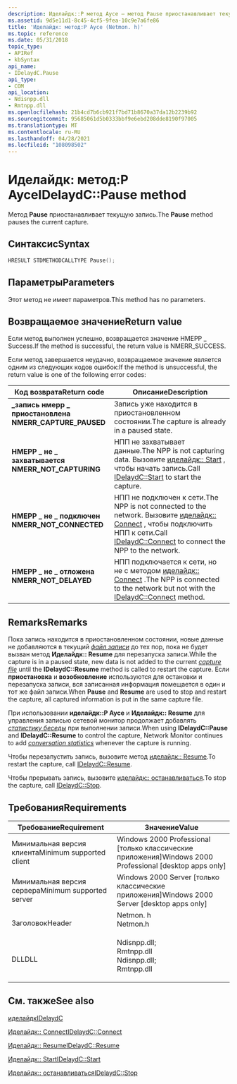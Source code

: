 ```yaml
---
description: Иделайдк::P метод Аусе — метод Pause приостанавливает текущую запись.
ms.assetid: 9d5e11d1-8c45-4cf5-9fea-10c9e7a6fe86
title: 'Иделайдк: метод:P Аусе (Netmon. h)'
ms.topic: reference
ms.date: 05/31/2018
topic_type:
- APIRef
- kbSyntax
api_name:
- IDelaydC.Pause
api_type:
- COM
api_location:
- Ndisnpp.dll
- Rmtnpp.dll
ms.openlocfilehash: 21b4cd7b6cb921f7bd71b8670a37da12b2239b92
ms.sourcegitcommit: 95685061d5b0333bbf9e6ebd208dde8190f97005
ms.translationtype: MT
ms.contentlocale: ru-RU
ms.lasthandoff: 04/28/2021
ms.locfileid: "108098502"
---
```

# <a name="idelaydcpause-method"></a><span data-ttu-id="5f78e-103">Иделайдк: метод:P Аусе</span><span class="sxs-lookup"><span data-stu-id="5f78e-103">IDelaydC::Pause method</span></span>

<span data-ttu-id="5f78e-104">Метод **Pause** приостанавливает текущую запись.</span><span class="sxs-lookup"><span data-stu-id="5f78e-104">The **Pause** method pauses the current capture.</span></span>

## <a name="syntax"></a><span data-ttu-id="5f78e-105">Синтаксис</span><span class="sxs-lookup"><span data-stu-id="5f78e-105">Syntax</span></span>


```C++
HRESULT STDMETHODCALLTYPE Pause();
```



## <a name="parameters"></a><span data-ttu-id="5f78e-106">Параметры</span><span class="sxs-lookup"><span data-stu-id="5f78e-106">Parameters</span></span>

<span data-ttu-id="5f78e-107">Этот метод не имеет параметров.</span><span class="sxs-lookup"><span data-stu-id="5f78e-107">This method has no parameters.</span></span>

## <a name="return-value"></a><span data-ttu-id="5f78e-108">Возвращаемое значение</span><span class="sxs-lookup"><span data-stu-id="5f78e-108">Return value</span></span>

<span data-ttu-id="5f78e-109">Если метод выполнен успешно, возвращается значение НМЕРР \_ Success.</span><span class="sxs-lookup"><span data-stu-id="5f78e-109">If the method is successful, the return value is NMERR\_SUCCESS.</span></span>

<span data-ttu-id="5f78e-110">Если метод завершается неудачно, возвращаемое значение является одним из следующих кодов ошибок:</span><span class="sxs-lookup"><span data-stu-id="5f78e-110">If the method is unsuccessful, the return value is one of the following error codes:</span></span>



| <span data-ttu-id="5f78e-111">Код возврата</span><span class="sxs-lookup"><span data-stu-id="5f78e-111">Return code</span></span>                                                                                           | <span data-ttu-id="5f78e-112">Описание</span><span class="sxs-lookup"><span data-stu-id="5f78e-112">Description</span></span>                                                                                                                           |
|-------------------------------------------------------------------------------------------------------|---------------------------------------------------------------------------------------------------------------------------------------|
| <dl> <span data-ttu-id="5f78e-113"><dt>**\_запись нмерр \_ приостановлена**</dt></span><span class="sxs-lookup"><span data-stu-id="5f78e-113"><dt>**NMERR\_CAPTURE\_PAUSED**</dt></span></span> </dl> | <span data-ttu-id="5f78e-114">Запись уже находится в приостановленном состоянии.</span><span class="sxs-lookup"><span data-stu-id="5f78e-114">The capture is already in a paused state.</span></span><br/>                                                                                  |
| <dl> <span data-ttu-id="5f78e-115"><dt>**НМЕРР \_ не \_ захватывается**</dt></span><span class="sxs-lookup"><span data-stu-id="5f78e-115"><dt>**NMERR\_NOT\_CAPTURING**</dt></span></span> </dl>  | <span data-ttu-id="5f78e-116">НПП не захватывает данные.</span><span class="sxs-lookup"><span data-stu-id="5f78e-116">The NPP is not capturing data.</span></span> <span data-ttu-id="5f78e-117">Вызовите [иделайдк:: Start](idelaydc-start.md) , чтобы начать запись.</span><span class="sxs-lookup"><span data-stu-id="5f78e-117">Call [IDelaydC::Start](idelaydc-start.md) to start the capture.</span></span><br/>                            |
| <dl> <span data-ttu-id="5f78e-118"><dt>**НМЕРР \_ не \_ подключен**</dt></span><span class="sxs-lookup"><span data-stu-id="5f78e-118"><dt>**NMERR\_NOT\_CONNECTED**</dt></span></span> </dl>  | <span data-ttu-id="5f78e-119">НПП не подключен к сети.</span><span class="sxs-lookup"><span data-stu-id="5f78e-119">The NPP is not connected to the network.</span></span> <span data-ttu-id="5f78e-120">Вызовите [иделайдк:: Connect](idelaydc-connect.md) , чтобы подключить НПП к сети.</span><span class="sxs-lookup"><span data-stu-id="5f78e-120">Call [IDelaydC::Connect](idelaydc-connect.md) to connect the NPP to the network.</span></span><br/> |
| <dl> <span data-ttu-id="5f78e-121"><dt>**НМЕРР \_ не \_ отложена**</dt></span><span class="sxs-lookup"><span data-stu-id="5f78e-121"><dt>**NMERR\_NOT\_DELAYED**</dt></span></span> </dl>    | <span data-ttu-id="5f78e-122">НПП подключается к сети, но не с методом [иделайдк:: Connect](idelaydc-connect.md) .</span><span class="sxs-lookup"><span data-stu-id="5f78e-122">The NPP is connected to the network but not with the [IDelaydC::Connect](idelaydc-connect.md) method.</span></span><br/>                     |



 

## <a name="remarks"></a><span data-ttu-id="5f78e-123">Remarks</span><span class="sxs-lookup"><span data-stu-id="5f78e-123">Remarks</span></span>

<span data-ttu-id="5f78e-124">Пока запись находится в приостановленном состоянии, новые данные не добавляются в текущий [*файл записи*](c.md) до тех пор, пока не будет вызван метод **Иделайдк:: Resume** для перезапуска записи.</span><span class="sxs-lookup"><span data-stu-id="5f78e-124">While the capture is in a paused state, new data is not added to the current [*capture file*](c.md) until the **IDelaydC::Resume** method is called to restart the capture.</span></span> <span data-ttu-id="5f78e-125">Если **приостановка** и **возобновление** используются для остановки и перезапуска записи, вся записанная информация помещается в один и тот же файл записи.</span><span class="sxs-lookup"><span data-stu-id="5f78e-125">When **Pause** and **Resume** are used to stop and restart the capture, all captured information is put in the same capture file.</span></span>

<span data-ttu-id="5f78e-126">При использовании **иделайдк::P Аусе** и **Иделайдк:: Resume** для управления записью сетевой монитор продолжает добавлять [*статистику беседы*](c.md) при выполнении записи.</span><span class="sxs-lookup"><span data-stu-id="5f78e-126">When using **IDelaydC::Pause** and **IDelaydC::Resume** to control the capture, Network Monitor continues to add [*conversation statistics*](c.md) whenever the capture is running.</span></span>

<span data-ttu-id="5f78e-127">Чтобы перезапустить запись, вызовите метод [иделайдк:: Resume](idelaydc-resume.md).</span><span class="sxs-lookup"><span data-stu-id="5f78e-127">To restart the capture, call [IDelaydC::Resume](idelaydc-resume.md).</span></span>

<span data-ttu-id="5f78e-128">Чтобы прерывать запись, вызовите [иделайдк:: останавливаться](idelaydc-stop.md).</span><span class="sxs-lookup"><span data-stu-id="5f78e-128">To stop the capture, call [IDelaydC::Stop](idelaydc-stop.md).</span></span>

## <a name="requirements"></a><span data-ttu-id="5f78e-129">Требования</span><span class="sxs-lookup"><span data-stu-id="5f78e-129">Requirements</span></span>



| <span data-ttu-id="5f78e-130">Требование</span><span class="sxs-lookup"><span data-stu-id="5f78e-130">Requirement</span></span> | <span data-ttu-id="5f78e-131">Значение</span><span class="sxs-lookup"><span data-stu-id="5f78e-131">Value</span></span> |
|-------------------------------------|----------------------------------------------------------------------------------------------------------------------------------------------------------|
| <span data-ttu-id="5f78e-132">Минимальная версия клиента</span><span class="sxs-lookup"><span data-stu-id="5f78e-132">Minimum supported client</span></span><br/> | <span data-ttu-id="5f78e-133">Windows 2000 Professional \[только классические приложения\]</span><span class="sxs-lookup"><span data-stu-id="5f78e-133">Windows 2000 Professional \[desktop apps only\]</span></span><br/>                                                                                               |
| <span data-ttu-id="5f78e-134">Минимальная версия сервера</span><span class="sxs-lookup"><span data-stu-id="5f78e-134">Minimum supported server</span></span><br/> | <span data-ttu-id="5f78e-135">Windows 2000 Server \[только классические приложения\]</span><span class="sxs-lookup"><span data-stu-id="5f78e-135">Windows 2000 Server \[desktop apps only\]</span></span><br/>                                                                                                     |
| <span data-ttu-id="5f78e-136">Заголовок</span><span class="sxs-lookup"><span data-stu-id="5f78e-136">Header</span></span><br/>                   | <dl> <span data-ttu-id="5f78e-137"><dt>Netmon. h</dt></span><span class="sxs-lookup"><span data-stu-id="5f78e-137"><dt>Netmon.h</dt></span></span> </dl>                                                                      |
| <span data-ttu-id="5f78e-138">DLL</span><span class="sxs-lookup"><span data-stu-id="5f78e-138">DLL</span></span><br/>                      | <dl> <span data-ttu-id="5f78e-139"><dt>Ndisnpp.dll; </dt> <dt>Rmtnpp.dll</dt></span><span class="sxs-lookup"><span data-stu-id="5f78e-139"><dt>Ndisnpp.dll; </dt> <dt>Rmtnpp.dll</dt></span></span> </dl> |



## <a name="see-also"></a><span data-ttu-id="5f78e-140">См. также</span><span class="sxs-lookup"><span data-stu-id="5f78e-140">See also</span></span>

<dl> <dt>

[<span data-ttu-id="5f78e-141">иделайдк</span><span class="sxs-lookup"><span data-stu-id="5f78e-141">IDelaydC</span></span>](idelaydc.md)
</dt> <dt>

[<span data-ttu-id="5f78e-142">Иделайдк:: Connect</span><span class="sxs-lookup"><span data-stu-id="5f78e-142">IDelaydC::Connect</span></span>](idelaydc-connect.md)
</dt> <dt>

[<span data-ttu-id="5f78e-143">Иделайдк:: Resume</span><span class="sxs-lookup"><span data-stu-id="5f78e-143">IDelaydC::Resume</span></span>](idelaydc-resume.md)
</dt> <dt>

[<span data-ttu-id="5f78e-144">Иделайдк:: Start</span><span class="sxs-lookup"><span data-stu-id="5f78e-144">IDelaydC::Start</span></span>](idelaydc-start.md)
</dt> <dt>

[<span data-ttu-id="5f78e-145">Иделайдк:: останавливаться</span><span class="sxs-lookup"><span data-stu-id="5f78e-145">IDelaydC::Stop</span></span>](idelaydc-stop.md)
</dt> </dl>

 

 




